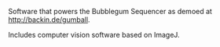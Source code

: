 Software that powers the Bubblegum Sequencer as demoed at http://backin.de/gumball.

Includes computer vision software based on ImageJ.